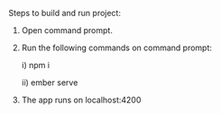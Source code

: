 Steps to build and run project:

1) Open command prompt.

2) Run the following commands on command prompt:

	i) npm i 
	
	ii) ember serve
	
3) The app runs on localhost:4200
